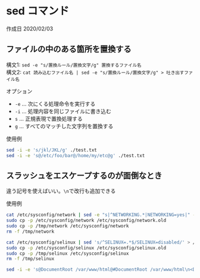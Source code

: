 # sed コマンド

作成日 2020/02/03

## ファイルの中のある箇所を置換する

構文1: `sed -e "s/置換ルール/置換文字/g" 置換するファイル名`\
構文2: `cat 読み込むファイル名 | sed -e "s/置換ルール/置換文字/g" > 吐き出すファイル名`

オプション

- `-e` ... 次にくる処理命令を実行する
- `-i` ... 処理内容を同じファイルに書き込む
- `s` ... 正規表現で置換処理する
- `g` ... すべてのマッチした文字列を置換する

使用例

```bash
sed -i -e 's/jkl/JKL/g' ./test.txt
sed -i -e 's@/etc/foo/bar@/home/my/etc@g' ./test.txt
```

## スラッシュをエスケープするのが面倒なとき

違う記号を使えばいい。`\n`で改行も追加できる

使用例

```bash
cat /etc/sysconfig/network | sed -e "s|^NETWORKING.*|NETWORKING=yes|" -e "s|^HOSTNAME.*|HOSTNAME=lamp.vagrantup.com|" > /tmp/network
sudo cp -p /etc/sysconfig/network /etc/sysconfig/network.old
sudo cp -p /tmp/network /etc/sysconfig/network
rm -f /tmp/network

cat /etc/sysconfig/selinux | sed 's/^SELINUX=.*$/SELINUX=disabled/' > /tmp/selinux
sudo cp -p /etc/sysconfig/selinux /etc/sysconfig/selinux.old
sudo cp -p /tmp/selinux /etc/sysconfig/selinux
rm -f /tmp/selinux

sed -i -e 's@DocumentRoot /var/www/html@#DocumentRoot /var/www/html\n<Document /var/www/html>@g' ./test.txt
```
